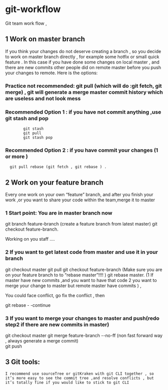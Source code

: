 # git-workflow

Git team work flow ,


## 1 Work on master branch 

If you think your changes do not deserve creating a branch , so you decide to work on master branch directly , for example some hotfix  or small quick feature . In this case  if you have done some changes on local  master , and there are new commits other people did on remote master before you push your changes to remote. Here is the options:

  
### Practice  not recommended:  git pull (which will do :git fetch, git merge) , git will generate a merge master commit history which are useless and not look mess  

### Recommended  Option 1 : if you have not commit anything  ,use git stash and pop

            git stash 
            git pull
            git stash pop 

### Recommended Option 2 :  if you have commit your changes (1 or more )

      git pull rebase (git fetch , git rebase ) . 


## 2  Work on your feature branch

Every one work on your own “feature” branch, and after you finish your work ,or you want to share your code within the team,merge it to master      
        
### 1 Start point: You are in master branch now       

git branch feature-branch (create a feature branch from latest master)
git checkout feature-branch. 

Working  on you staff ….


### 2 If you want to get latest code from master and use it in your branch 

git checkout master
git pull 
git checkout feature-branch  (Make sure you are on your feature branch to to “rebase master”!!!! )
git rebase master.  (1 If master have new commits ,and you want to have that code 2 you want to merge your change to master but remote master have commits )  , 

You could face conflict, go fix the conflict , then 

git rebase - -continue


### 3  If  you want to merge your changes to master and push(redo step2 if there are new commits in master)      
git checkout master 
git merge feature-branch  --no-ff (non fast forward way , always generate a merge commit)    
git push


## 3 Git tools:

    I recommend use sourceTree or gitKraken with git CLI together , so it’s more easy to see the commit tree ,and resolve conflicts , but it’s totally fine if you would like to stick to git CLI
